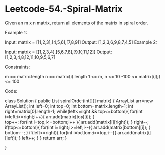 # Leetcode-54.-Spiral-Matrix

Given an m x n matrix, return all elements of the matrix in spiral order.

 

Example 1:


Input: matrix = [[1,2,3],[4,5,6],[7,8,9]]
Output: [1,2,3,6,9,8,7,4,5]
Example 2:


Input: matrix = [[1,2,3,4],[5,6,7,8],[9,10,11,12]]
Output: [1,2,3,4,8,12,11,10,9,5,6,7]
 

Constraints:

m == matrix.length
n == matrix[i].length
1 <= m, n <= 10
-100 <= matrix[i][j] <= 100

Code:

class Solution {
    public List<Integer> spiralOrder(int[][] matrix) {
     ArrayList<Integer> arr=new ArrayList<Integer>();
        int left=0;
        int top=0;
        int bottom=matrix.length-1;
        int right=matrix[0].length-1;
    while(left<=right && top<=bottom){
        for(int i=left;i<=right;i++){
            arr.add(matrix[top][i]);
        }   
        top++;
        for(int i=top;i<=bottom;i++ ){
            arr.add(matrix[i][right]);
        }
        right--;
        if(top<=bottom){
for(int i=right;i>=left;i--){
            arr.add(matrix[bottom][i]);
        }
        bottom--;
        }
        if(left<=right){
           for(int i=bottom;i>=top;i--){
            arr.add(matrix[i][left]);
        }
        left++;
        }
    }
        return arr;
    }


}
